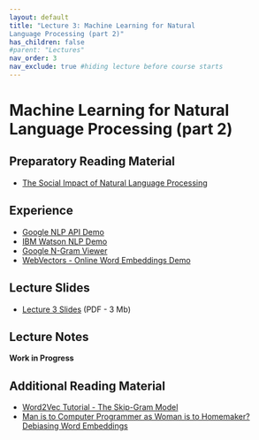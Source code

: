 ```yaml
---
layout: default
title: "Lecture 3: Machine Learning for Natural 
Language Processing (part 2)"
has_children: false
#parent: "Lectures"
nav_order: 3
nav_exclude: true #hiding lecture before course starts
---
```


# Machine Learning for Natural Language Processing (part 2)

## Preparatory Reading Material

- [The Social Impact of Natural Language Processing](https://aclanthology.org/P16-2096.pdf)

## Experience

- [Google NLP API Demo](https://cloud.google.com/natural-language#section-2)
- [IBM Watson NLP Demo](https://www.ibm.com/demos/live/natural-language-understanding/self-service/home)
- [Google N-Gram Viewer](https://books.google.com/ngrams)
- [WebVectors - Online Word Embeddings Demo](http://vectors.nlpl.eu/explore/embeddings/en/)

## Lecture Slides

- [Lecture 3 Slides]({{site.baseurl}}/assets/slides/AML4D-L3.pdf) (PDF - 3 Mb)

## Lecture Notes

__Work in Progress__

## Additional Reading Material

<!-- - [Natural Language Processing - Chapter 1](https://github.com/jacobeisenstein/gt-nlp-class/tree/master/notes) - Jacob Eisenstein, 2013.
- [Bo: An intelligent network agent to promote physical activity in children with Congenital Heart Defects](http://resolver.tudelft.nl/uuid:fd895415-c353-41d5-8430-f0a67fd40ad4) - Hosana Morales Ornelas, Chapter 2
- [OpenAI GPT-3 - Good At Almost Everything!](https://www.youtube.com/watch?v=_x9AwxfjxvE) - A video explaining some interesting use of GPT3 -->
- [Word2Vec Tutorial - The Skip-Gram Model](http://mccormickml.com/2016/04/19/word2vec-tutorial-the-skip-gram-model/)
- [Man is to Computer Programmer as Woman is to Homemaker? Debiasing Word Embeddings](https://arxiv.org/abs/1607.06520)
